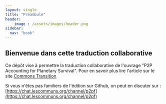 ```yaml
---
layout: single
title: "Préambule"
header:
    image : /assets/images/header.png
sidebar:
  nav: "book"
---
```


## Bienvenue dans cette traduction collaborative

Ce dépôt vise à permettre la traduction collaborative de l'ouvrage "P2P Accounting for Planetary Survival".
Pour en savoir plus lire l'article sur le site [Commons Transition](https://commonstransition.org/p2p-accounting-for-planetary-survival/)

Si vous n'êtes pas familiers de l'édition sur Github, on peut en discuter sur : [https://chat.lescommuns.org/channel/p2pf](https://chat.lescommuns.org/channel/p2pf)







